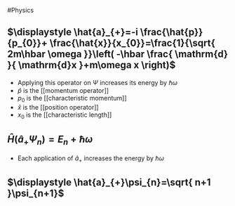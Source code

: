 #Physics
## $\displaystyle \hat{a}_{+}=-i \frac{\hat{p}}{p_{0}}+ \frac{\hat{x}}{x_{0}}=\frac{1}{\sqrt{ 2m\hbar \omega }}\left( -\hbar \frac{ \mathrm{d} }{ \mathrm{d}x }+m\omega x \right)$
* Applying this operator on $\displaystyle \Psi$ increases its energy by $\displaystyle \hbar \omega$
* $\displaystyle \hat{p}$ is the [[momentum operator]]
* $\displaystyle p_{0}$ is the [[characteristic momentum]]
* $\displaystyle \hat{x}$ is the [[position operator]]
* $\displaystyle x_{0}$ is the [[characteristic length]]
## $\displaystyle \hat{H}(\hat{a}_{+}\Psi_{n})=E_{n}+\hbar \omega$
* Each application of $\displaystyle \hat{a}_{+}$ increases the energy by $\displaystyle \hbar \omega$
## $\displaystyle \hat{a}_{+}\psi_{n}=\sqrt{ n+1 }\psi_{n+1}$